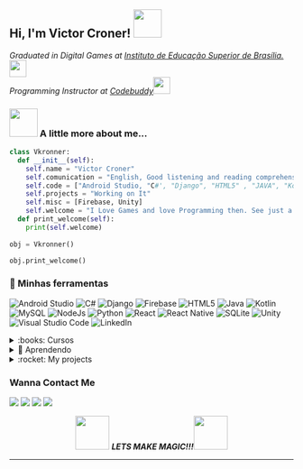 <h2> Hi, I'm Victor Croner! <img src="https://media3.giphy.com/media/gYcLlBujuOmjcnNQ3t/giphy.gif?cid=790b7611c00f3da484b8d5b8693301ee6fd6ce124a9e67a7&rid=giphy.gif&ct=g" width="50"></h2>
<p><em>Graduated in Digital Games at <a href="https://www.iesb.br">Instituto de Educação Superior de Brasília.</a><img src="https://media.giphy.com/media/fYSnHlufseco8Fh93Z/giphy.gif" width="30">
</br>Programming Instructor at <a href="https://www.codebuddy.com.br">Codebuddy</a><img src="https://media.giphy.com/media/WUlplcMpOCEmTGBtBW/giphy.gif" width="30"> 
</em></p>

### <img src="https://media.giphy.com/media/VgCDAzcKvsR6OM0uWg/giphy.gif" width="50"> A little more about me...  

```python
class Vkronner:
  def __init__(self):
    self.name = "Victor Croner"
    self.comunication = "English, Good listening and reading comprehension, but average writing."
    self.code = ["Android Studio, "C#', "Django", "HTML5" , "JAVA", "Kotlin, "MySQL", Node.JS", "Python", "React", "React Native", SQLite" "VS Code"]
    self.projects = "Working on It"
    self.misc = [Firebase, Unity]
    self.welcome = "I Love Games and love Programming then. See just a simple Block coming to live is just like magic for me."
  def print_welcome(self):
    print(self.welcome)
    
obj = Vkronner()

obj.print_welcome()
```


### :art: Minhas ferramentas
                                                                                                         
![Android Studio](https://img.shields.io/badge/Android%20Studio-3DDC84.svg?style=for-the-badge&logo=android-studio&logoColor=white)
![C#](https://img.shields.io/badge/C%23-239120?style=for-the-badge&logo=c-sharp&logoColor=white)
![Django](https://img.shields.io/badge/Django-092E20?style=for-the-badge&logo=django&logoColor=white)
![Firebase](https://img.shields.io/badge/firebase-%23039BE5.svg?style=for-the-badge&logo=firebase)
![HTML5](https://img.shields.io/badge/html5-%23E34F26.svg?style=for-the-badge&logo=html5&logoColor=white)
![Java](https://img.shields.io/badge/Java-ED8B00?style=for-the-badge&logo=java&logoColor=white)
![Kotlin](https://img.shields.io/badge/Kotlin-0095D5?&style=for-the-badge&logo=kotlin&logoColor=white)
![MySQL](https://img.shields.io/badge/MySQL-00000F?style=for-the-badge&logo=mysql&logoColor=white)
![NodeJs](https://img.shields.io/badge/Node.js-43853D?style=for-the-badge&logo=node.js&logoColor=white)
![Python](https://img.shields.io/badge/Python-14354C?style=for-the-badge&logo=python&logoColor=white)
![React](https://img.shields.io/badge/React-20232A?style=for-the-badge&logo=react&logoColor=61DAFB)
![React Native](https://img.shields.io/badge/React_Native-20232A?style=for-the-badge&logo=react&logoColor=61DAFB)
![SQLite](https://img.shields.io/badge/SQLite-07405E?style=for-the-badge&logo=sqlite&logoColor=white)
![Unity](https://img.shields.io/badge/Unity-100000?style=for-the-badge&logo=unity&logoColor=white)
![Visual Studio Code](https://img.shields.io/badge/Visual%20Studio%20Code-0078d7.svg?style=for-the-badge&logo=visual-studio-code&logoColor=white)
![LinkedIn](https://img.shields.io/badge/linkedin-%230077B5.svg?style=for-the-badge&logo=linkedin&logoColor=white)


<details>
<summary>:books: Cursos </summary>
   
| CONCLUÍDOS                                                         | URL                                                            | CARGA HORÁRIA |
| :---                                                               |    :----:                                                      |    :----:     |
| ----------------------------------------------------               | ----------------------------------                             | 00 horas      |
  
</details>

<details>
  <summary>🌱 Aprendendo</summary>

| CURSANDO                                                | URL                                                                 | CARGA HORÁRIA |
| :---                                                    |    :----:                                                           |    :----:     |
| Java 2022 COMPLETO: Do Zero ao Profissional + Projetos! | https://www.udemy.com/course/fundamentos-de-programacao-com-java/   | 77 horas      |

</details>

<details>
  <summary>:rocket: My projects </summary>
  <p>
          I'm working to expand my list of completed projects, one by one.
  </p>

| DATA        | CLIENTE                             | URL                                                            |
| :---        |    :----:                           |    :----:                                                      |
| 2022        | MetaCritic Scrapper                 | https://github.com/VKronner/MetaScrapper                       |  
| 2022        | Criador de Modelos de Email         | https://github.com/VKronner/Criador-de-Modelos-de-Email        |  
  

</details>

</details>
<div>
  
  <h3>Wanna Contact Me</h3>
  
   <a href="https://www.linkedin.com/in/victorcroner/" target="_blank"><img src="https://img.shields.io/badge/-LinkedIn-%230077B5?style=for-the-badge&logo=linkedin&logoColor=white" target="_blank"></a> 
   <a href="https://discord.gg/p6GTuSNREv" target="_blank"><img src="https://img.shields.io/badge/Discord-7289DA?style=for-the-badge&logo=discord&logoColor=white" target="_blank"></a>
  <a href="https://web.whatsapp.com/send?phone=5561982874900&text&app_absent=0" target="_blank"><img src="https://img.shields.io/badge/-Whatsapp-%128C7E?style=for-the-badge&logo=whatsapp&logoColor=white" target="_blank"></a>
  <a href = "mailto:kronners18@gmail.com"><img src="https://img.shields.io/badge/-Gmail-%23333?style=for-the-badge&logo=gmail&logoColor=white" target="_blank"></a>
</div>




<div class="MakingMagic" align="center"> <img src="https://media.giphy.com/media/LnQjpWaON8nhr21vNW/giphy.gif" width="60"> <em><b>LETS MAKE MAGIC!!!</b></em><img src="https://media.giphy.com/media/LnQjpWaON8nhr21vNW/giphy.gif" width="60"> </div>


---


